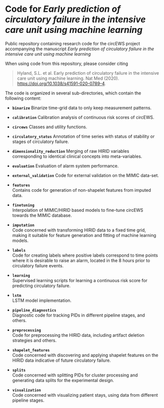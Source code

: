 # Code for *Early prediction of circulatory failure in the intensive care unit using machine learning*

Public repository containing research code for the circEWS project accompanying the manuscript
 *Early prediction of circulatory failure in the intensive care unit using machine learning*

When using code from this repository, please consider citing

> Hyland, S.L. et al. Early prediction of circulatory failure in the intensive care unit using machine learning. Nat Med (2020). https://doi.org/10.1038/s41591-020-0789-4.

The code is organized in several sub-directories, which contain the following content:

* **`binarize`** 
Binarize time-grid data to only keep measurement patterns.

* **`calibration`** 
Calibration analysis of continuous risk scores of circEWS.

* **`circews`** 
Classes and utility functions.

* **`circulatory_status`** 
Annotation of time series with status of stability or stages of circulatory failure.

* **`dimensionality_reduction`** 
Merging of raw HIRID variables corresponding to identical clinical concepts into meta-variables.

* **`evaluation`** 
Evaluation of alarm system performance.

* **`external_validation`** 
Code for external validation on the MIMIC data-set.

* **`features`**  
Contains code for generation of non-shapelet features from imputed data.

* **`finetuning`**  
Interpolation of MIMIC/HIRID based models to fine-tune circEWS towards the MIMIC database.

* **`imputation`**  
Code concerned with transforming HIRID data to a fixed time grid, making it suitable for 
feature generation and fitting of machine learning models.

* **`labels`**  
Code for creating labels where positive labels correspond to time points where it 
is desirable to raise an alarm, located in the 8 hours prior to circulatory failure events.

* **`learning`**  
Supervised learning scripts for learning a continuous risk score for predicting
circulatory failure.

* **`lstm`**  
LSTM model implementation.

* **`pipeline_diagnostics`**  
Diagnostic code for tracking PIDs in different pipeline stages, and others.

* **`preprocessing`**  
Code for preprocessing the HIRID data, including artifact deletion strategies and others.

* **`shapelet_features`**  
Code concerned with discovering and applying shapelet features on the HIRID data
indicative of future circulatory failure.

* **`splits`**  
Code concerned with splitting PIDs for cluster processing and generating data
splits for the experimental design.

* **`visualization`**  
Code concerned with visualizing patient stays, using data from different pipeline stages.






